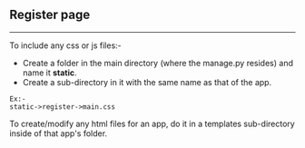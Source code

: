 ## Register page
---

To include any css or js files:-    
- Create a folder in the main directory (where the manage.py resides) and name it **static**.    
- Create a sub-directory in it with the same name as that of the app.
```
Ex:-
static->register->main.css
```

To create/modify any html files for an app, do it in a templates sub-directory inside of that app's folder.
